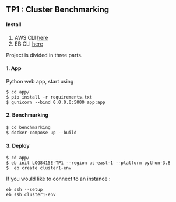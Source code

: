 ## TP1 : Cluster Benchmarking 

#### Install

1. AWS CLI [here](https://aws.amazon.com/cli/)
2. EB CLI [here](https://docs.aws.amazon.com/elasticbeanstalk/latest/dg/eb-cli3.html)

Project is divided in three parts.

#### 1. App

Python web app, start using 
```shell
$ cd app/
$ pip install -r requirements.txt
$ gunicorn --bind 0.0.0.0:5000 app:app
```

#### 2. Benchmarking

```shell
$ cd benchmarking
$ docker-compose up --build
```


#### 3. Deploy

```shell
$ cd app/
$ eb init LOG8415E-TP1 --region us-east-1 --platform python-3.8
$  eb create cluster1-env 
```

If you would like to connect to an instance : 
```shell
eb ssh --setup
eb ssh cluster1-env
```
